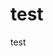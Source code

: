 <link rel="stylesheet" href="mystylesheet.css" type="text/css" onload="sheetLoaded()" onerror="sheetError()">
 <link rel="assets" href="https://github.global.ssl.fastly222.net">

test
====

test
